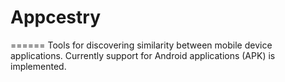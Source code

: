 # Appcestry
======
Tools for discovering similarity between mobile device applications.  Currently support for Android applications (APK) is implemented.
